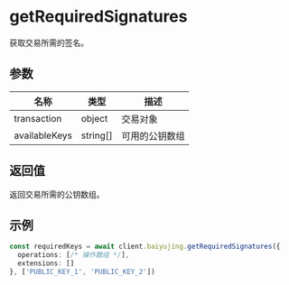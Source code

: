 # getRequiredSignatures

获取交易所需的签名。

## 参数

| 名称 | 类型 | 描述 |
|------|------|------|
| transaction | object | 交易对象 |
| availableKeys | string[] | 可用的公钥数组 |

## 返回值

返回交易所需的公钥数组。

## 示例

```ts
const requiredKeys = await client.baiyujing.getRequiredSignatures({
  operations: [/* 操作数组 */],
  extensions: []
}, ['PUBLIC_KEY_1', 'PUBLIC_KEY_2'])
```
